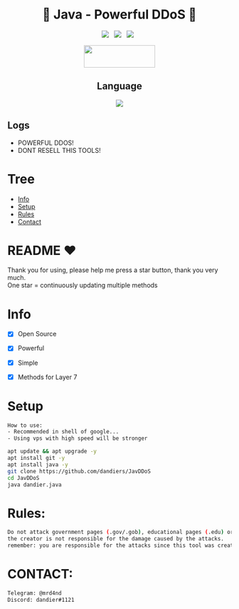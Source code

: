 <div align=center>
 
# 🚀 Java - Powerful DDoS 🚀

<p>
 <img src="https://img.shields.io/github/stars/hoaan1995/ZxCDDoS?color=%23DF0067&style=for-the-badge"/> &nbsp;
 <img src="https://img.shields.io/github/forks/hoaan1995/ZxCDDoS?color=%239999FF&style=for-the-badge"/> &nbsp;
 <img src="https://img.shields.io/github/license/hoaan1995/ZxCDDoS?color=%23E8E8E8&style=for-the-badge"/> &nbsp;
 
</p>

<p align="center">  <a href="https://t.me/realzer0hub"><img width="160" height="50" src="https://i.imgur.com/N7AK7XY.png"></a></p>
 
## Language</br>

 <img src="https://img.shields.io/badge/JavaScript-323330?style=for-the-badge&logo=javascript&logoColor=F7DF1E"/> 
 </div>
 
 ## Logs</br>
 - POWERFUL DDOS!
 - DONT RESELL THIS TOOLS! 

# Tree
* [Info](#Info)
* [Setup](#Setup)
* [Rules](#TOS)
* [Contact](#Contact)

# README ♥️
Thank you for using, please help me press a star button, thank you very much.<br>
One star = continuously updating multiple methods

# Info
- [x] Open Source
- [x] Powerful
- [x] Simple
- [x] Methods for Layer 7  


# Setup
```sh
How to use: 
- Recommended in shell of google...
- Using vps with high speed will be stronger

apt update && apt upgrade -y
apt install git -y
apt install java -y
git clone https://github.com/dandiers/JavDDoS
cd JavDDoS
java dandier.java
```

# Rules:
```sh
Do not attack government pages (.gov/.gob), educational pages (.edu) or the United States Department of Defense (.mil), 
the creator is not responsible for the damage caused by the attacks. 
remember: you are responsible for the attacks since this tool was created for educational purposes
```

# CONTACT:
```sh
Telegram: @mrd4nd
Discord: dandier#1121
```
